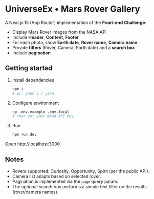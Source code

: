 # UniverseEx • Mars Rover Gallery

A Next.js 15 (App Router) implementation of the **Front-end Challenge**:

- Display Mars Rover images from the NASA API
- Include **Header**, **Content**, **Footer**
- For each photo, show **Earth date**, **Rover name**, **Camera name**
- Provide **filters** (Rover, Camera, Earth date) and a **search box**
- Include **pagination**

## Getting started

1. Install dependencies
   ```bash
   npm i
   # or: pnpm i / yarn
   ```

2. Configure environment
   ```bash
   cp .env.example .env.local
   # then put your NASA API key
   ```

3. Run
   ```bash
   npm run dev
   ```

Open http://localhost:3000

## Notes

- Rovers supported: Curiosity, Opportunity, Spirit (per the public API).
- Camera list adapts based on selected rover.
- Pagination is implemented via the `page` query param.
- The optional search box performs a simple text filter on the results (rover/camera names).
